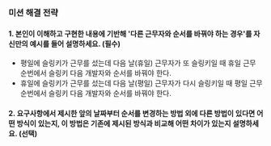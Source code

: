 ### 미션 해결 전략

#### 1. 본인이 이해하고 구현한 내용에 기반해 '다른 근무자와 순서를 바꿔야 하는 경우'를 자신만의 예시를 들어 설명하세요. (필수)

- 평일에 슬링키가 근무를 섰는데 다음 날(휴일) 근무자가 또 슬링키일 때 휴일 근무 순번에서 슬링키 다음 개발자와 순서를 바꿔야 한다.
- 휴일에 슬링키가 근무를 섰는데 다음 날(평일) 근무자가 다시 슬링키일 때 평일 근무 순번에서 슬링키 다음 개발자와 순서를 바꿔야 한다.

#### 2. 요구사항에서 제시한 앞의 날짜부터 순서를 변경하는 방법 외에 다른 방법이 있다면 어떤 방식이 있는지, 이 방법은 기존에 제시된 방식과 비교해 어떤 차이가 있는지 설명하세요. (선택)
